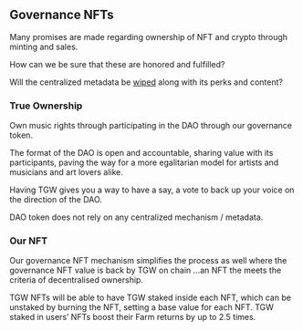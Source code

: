 ## Governance NFTs
Many promises are made regarding ownership of NFT and crypto through minting and sales.


How can we be sure that these are honored and fulfilled?


Will the centralized metadata be [wiped](https://www.vice.com/en/article/pkdj79/peoples-expensive-nfts-keep-vanishing-this-is-why) along with its perks and content?


### True Ownership
Own music rights through participating in the DAO through our governance token.


The format of the DAO is open and accountable, sharing value with its participants, paving the way for a more egalitarian model for artists and musicians and art lovers alike.


Having TGW gives you a way to have a say, a vote to back up your voice on the direction of the DAO.


DAO token does not rely on any centralized mechanism / metadata.



### Our NFT
Our governance NFT mechanism simplifies the process as well where the governance NFT value is back by TGW on chain
…an NFT the meets the criteria of decentralised ownership.



TGW NFTs will be able to have TGW staked inside each NFT, which can be unstaked by burning the NFT, setting a base value for each NFT. TGW staked in users’ NFTs boost their Farm returns by up to 2.5 times.
